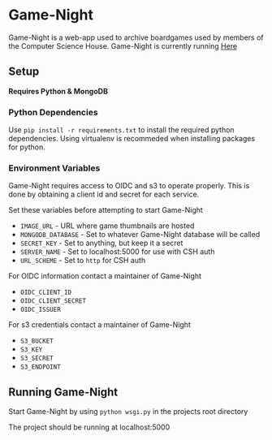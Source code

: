 # Game-Night

Game-Night is a web-app used to archive boardgames used by members of the Computer Science House. Game-Night is currently running [Here](http://game-night.csh.rit.edu)

## Setup
**Requires Python & MongoDB**

### Python Dependencies
Use `pip install -r requirements.txt` to install the required python dependencies. Using virtualenv is recommeded when installing packages for python.

### Environment Variables
Game-Night requires access to OIDC and s3 to operate properly. This is done by obtaining a client id and secret for each service.

Set these variables before attempting to start Game-Night
* `IMAGE_URL` - URL where game thumbnails are hosted
* `MONGODB_DATABASE` - Set to whatever Game-Night database will be called
* `SECRET_KEY` - Set to anything, but keep it a secret
* `SERVER_NAME` - Set to localhost:5000 for use with CSH auth
* `URL_SCHEME` - Set to `http` for CSH auth

For OIDC information contact a maintainer of Game-Night
* `OIDC_CLIENT_ID`
* `OIDC_CLIENT_SECRET`
* `OIDC_ISSUER`

For s3 credentials contact a maintainer of Game-Night
* `S3_BUCKET`
* `S3_KEY`
* `S3_SECRET`
* `S3_ENDPOINT`

## Running Game-Night
Start Game-Night by using `python wsgi.py` in the projects root directory

The project should be running at localhost:5000

